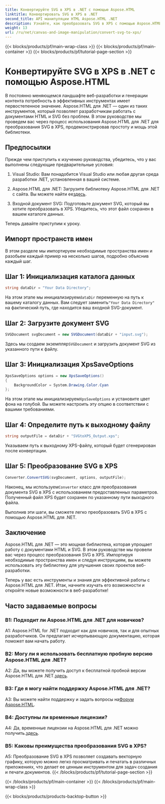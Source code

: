 ```yaml
---
title: Конвертируйте SVG в XPS в .NET с помощью Aspose.HTML
linktitle: Конвертировать SVG в XPS в .NET
second_title: API манипуляции HTML Aspose.HTML .NET
description: Узнайте, как преобразовать SVG в XPS с помощью Aspose.HTML для .NET. Ускорьте свою веб-разработку с помощью этой мощной библиотеки.
weight: 13
url: /ru/net/canvas-and-image-manipulation/convert-svg-to-xps/
---
```


{{< blocks/products/pf/main-wrap-class >}}
{{< blocks/products/pf/main-container >}}
{{< blocks/products/pf/tutorial-page-section >}}

# Конвертируйте SVG в XPS в .NET с помощью Aspose.HTML


В постоянно меняющемся ландшафте веб-разработки и генерации контента потребность в эффективных инструментах имеет первостепенное значение. Aspose.HTML для .NET — один из таких инструментов, который позволяет разработчикам работать с документами HTML и SVG без проблем. В этом руководстве мы проведем вас через процесс использования Aspose.HTML для .NET для преобразования SVG в XPS, продемонстрировав простоту и мощь этой библиотеки.

## Предпосылки

Прежде чем приступить к изучению руководства, убедитесь, что у вас выполнены следующие предварительные условия:

1. Visual Studio: Вам понадобится Visual Studio или любая другая среда разработки .NET, установленная в вашей системе.

2.  Aspose.HTML для .NET: Загрузите библиотеку Aspose.HTML для .NET с сайта. Вы можете найти ее[здесь](https://releases.aspose.com/html/net/).

3. Входной документ SVG: Подготовьте документ SVG, который вы хотите преобразовать в XPS. Убедитесь, что этот файл сохранен в вашем каталоге данных.

Теперь давайте приступим к уроку.

## Импорт пространств имен

В этом разделе мы импортируем необходимые пространства имен и разобьем каждый пример на несколько шагов, подробно объяснив каждый шаг.

## Шаг 1: Инициализация каталога данных

```csharp
string dataDir = "Your Data Directory";
```

 На этом этапе мы инициализируем`dataDir` переменную на путь к вашему каталогу данных. Вам следует заменить`"Your Data Directory"` на фактический путь, где находится ваш входной SVG-документ.

## Шаг 2: Загрузите документ SVG

```csharp
SVGDocument svgDocument = new SVGDocument(dataDir + "input.svg");
```

Здесь мы создаем экземпляр`SVGDocument` и загрузить документ SVG из указанного пути к файлу.

## Шаг 3: Инициализация XpsSaveOptions

```csharp
XpsSaveOptions options = new XpsSaveOptions()
{
    BackgroundColor = System.Drawing.Color.Cyan
};
```

 На этом этапе мы инициализируем`XpsSaveOptions` и установите цвет фона на голубой. Вы можете настроить эту опцию в соответствии с вашими требованиями.

## Шаг 4: Определите путь к выходному файлу

```csharp
string outputFile = dataDir + "SVGtoXPS_Output.xps";
```

Указываем путь к выходному XPS-файлу, который будет сгенерирован после конвертации.

## Шаг 5: Преобразование SVG в XPS

```csharp
Converter.ConvertSVG(svgDocument, options, outputFile);
```

 Наконец, мы используем`Converter` класс для преобразования документа SVG в XPS с использованием предоставленных параметров. Полученный файл XPS будет сохранен по указанному пути выходного файла.

Выполнив эти шаги, вы сможете легко преобразовать SVG в XPS с помощью Aspose.HTML для .NET.

## Заключение

Aspose.HTML для .NET — это мощная библиотека, которая упрощает работу с документами HTML и SVG. В этом руководстве мы провели вас через процесс преобразования SVG в XPS. Импортируя необходимые пространства имен и следуя инструкциям, вы можете использовать эту библиотеку для улучшения своих проектов веб-разработки.

Теперь у вас есть инструменты и знания для эффективной работы с Aspose.HTML для .NET. Итак, начните изучать его возможности и откройте новые возможности в веб-разработке!

## Часто задаваемые вопросы

### В1: Подходит ли Aspose.HTML для .NET для новичков?

A1: Aspose.HTML for .NET подходит как для новичков, так и для опытных разработчиков. Он предлагает исчерпывающую документацию, которая поможет вам начать работу.

### В2: Могу ли я использовать бесплатную пробную версию Aspose.HTML для .NET?

 A2: Да, вы можете получить доступ к бесплатной пробной версии Aspose.HTML для .NET.[здесь](https://releases.aspose.com/).

### В3: Где я могу найти поддержку Aspose.HTML для .NET?

 A3: Вы можете найти поддержку и задать вопросы на[Форум Aspose.HTML](https://forum.aspose.com/).

### В4: Доступны ли временные лицензии?

 A4: Да, временные лицензии на Aspose.HTML для .NET можно получить.[здесь](https://purchase.aspose.com/temporary-license/).

### В5: Каковы преимущества преобразования SVG в XPS?

A5: Преобразование SVG в XPS позволяет создавать векторную графику, которую можно легко просматривать и печатать в различных приложениях, что делает ее ценным инструментом для задач создания и печати документов.
{{< /blocks/products/pf/tutorial-page-section >}}

{{< /blocks/products/pf/main-container >}}
{{< /blocks/products/pf/main-wrap-class >}}

{{< blocks/products/products-backtop-button >}}
